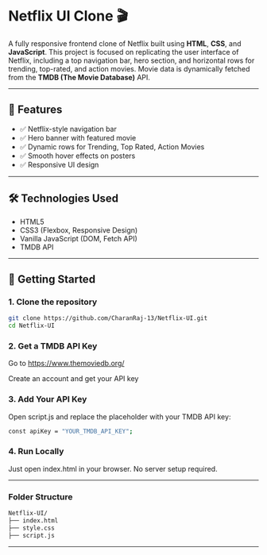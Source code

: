 # Netflix UI Clone 🎬

A fully responsive frontend clone of Netflix built using **HTML**, **CSS**, and **JavaScript**. This project is focused on replicating the user interface of Netflix, including a top navigation bar, hero section, and horizontal rows for trending, top-rated, and action movies. Movie data is dynamically fetched from the **TMDB (The Movie Database)** API.

---

## 🚀 Features

- ✅ Netflix-style navigation bar
- ✅ Hero banner with featured movie
- ✅ Dynamic rows for Trending, Top Rated, Action Movies
- ✅ Smooth hover effects on posters
- ✅ Responsive UI design

---

## 🛠️ Technologies Used

- HTML5
- CSS3 (Flexbox, Responsive Design)
- Vanilla JavaScript (DOM, Fetch API)
- TMDB API

---

## 🔑 Getting Started

### 1. Clone the repository
```bash
git clone https://github.com/CharanRaj-13/Netflix-UI.git
cd Netflix-UI
```
### 2. Get a TMDB API Key
Go to https://www.themoviedb.org/

Create an account and get your API key

### 3. Add Your API Key
Open script.js and replace the placeholder with your TMDB API key:
```bash
const apiKey = "YOUR_TMDB_API_KEY";
```
### 4. Run Locally
Just open index.html in your browser. No server setup required.

---

### Folder Structure
```bash
Netflix-UI/
├── index.html
├── style.css
├── script.js
```

---


